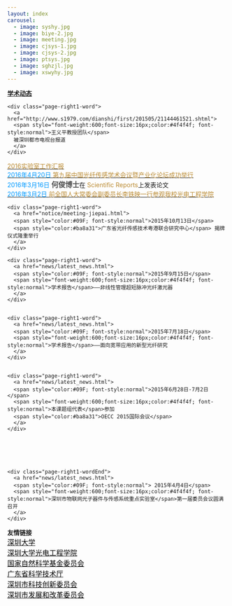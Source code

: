 ```yaml
---
layout: index
carousel:
  - image: syshy.jpg
  - image: biye-2.jpg
  - image: meeting.jpg
  - image: cjsys-1.jpg
  - image: cjsys-2.jpg
  - image: ptsys.jpg
  - image: sghzjl.jpg
  - image: xswyhy.jpg
---
```




<div id="page-right1">

 <div id="page-right-Header1">
 <span style="font-weight:600;">
 <a href="{{ site.baseurl }}/more/">
 学术动态
 </a>
 </span>
 </div>
 
<div class="page-right1-container"> 
  
    <div class="page-right1-word">
      <a href="http://www.s1979.com/dianshi/first/201505/21144461521.shtml">
      <span style="font-weight:600;font-size:16px;color:#4f4f4f; font-style:normal">王义平教授团队</span>
      被深圳都市电视台报道 
      </a>
    </div>
      
 <div class="page-right1-word">
    <a href="notice/annual report.pdf">
    <span style="color:#ba8a31"> 2016实验室工作汇报 
    </span> 
    </a>
  </div>
 
 

  <div class="page-right1-word">
    <a href="notice/2016OFSC.html">
    <span style="color:#09F; font-style:normal">2016年4月20日</span> 
    <span style="color:#ba8a31"> 
    第九届中国光纤传感学术会议暨产业化论坛成功举行
    </span> 
    </a>
  </div>
  

  <div class="page-right1-word">
      <span style="color:#09F; font-style:normal">2016年3月16日</span> 
      <span style="font-weight:600;font-size:16px;color:#4f4f4f; font-style:normal">何俊博士</span>在
      <span style="color:#ba8a31">Scientific Reports</span>上发表论文
    </div>
  
  
  <div class="page-right1-word">
    <a href="notice/visit-litieying.html">
    <span style="color:#09F; font-style:normal">2016年3月2日</span> 
    <span style="color:#ba8a31"> 
    前全国人大常委会副委员长李铁映一行参观我校光电工程学院
    </span> 
    </a>
  </div>
  
  
  
    <div class="page-right1-word">
      <a href="notice/meeting-jiepai.html">
      <span style="color:#09F; font-style:normal">2015年10月13日</span> 
      <span style="color:#ba8a31">广东省光纤传感技术粤港联合研究中心</span> 揭牌仪式隆重举行 
      </a>
    </div>
  
    <div class="page-right1-word">
      <a href="news/latest_news.html">
      <span style="color:#09F; font-style:normal">2015年9月15日</span> 
      <span style="font-weight:600;font-size:16px;color:#4f4f4f; font-style:normal">学术报告</span>——非线性管理超短脉冲光纤激光器
      </a>
    </div>
 
 
    <div class="page-right1-word">
      <a href="news/latest_news.html">
      <span style="color:#09F; font-style:normal">2015年7月18日</span> 
      <span style="font-weight:600;font-size:16px;color:#4f4f4f; font-style:normal">学术报告</span>——面向宽带应用的新型光纤研究
      </a>
    </div>


    <div class="page-right1-word">
      <a href="news/latest_news.html">
      <span style="color:#09F; font-style:normal">2015年6月28日-7月2日</span> 
      <span style="font-weight:600;font-size:16px;color:#4f4f4f; font-style:normal">本课题组代表</span>参加
      <span style="color:#ba8a31">OECC 2015国际会议</span>
      </a>
    </div>






    <div class="page-right1-wordEnd">
      <a href="news/latest_news.html">
      <span style="color:#09F; font-style:normal"> 2015年4月4日</span> 
      <span style="font-weight:600;font-size:16px;color:#4f4f4f; font-style:normal">深圳市物联网光子器件与传感系统重点实验室</span>第一届委员会议圆满召开
      </a>
    </div>



  </div>
</div>
    


<div id="page-right2">
<div id="page-right-Header2">
    <span style="font-weight:600;">
      友情链接
    </span>
  </div>


<div class="page-right1-word">		
  <a href="http://www.szu.edu.cn">
    <span style="color:#000000;font-size:16px; font-style:normal">深圳大学
    </span> 	
  </a>		
</div>

<div class="page-right1-word">		
  <a href="http://opto.szu.edu.cn">
    <span style="color:#000000;font-size:16px; font-style:normal">深圳大学光电工程学院
    </span> 	
  </a>		
</div>

<div class="page-right1-word">		
  <a href="http://www.nsfc.gov.cn/">
    <span style="color:#000000;font-size:16px; font-style:normal">国家自然科学基金委员会
    </span> 	
  </a>		
</div>

<div class="page-right1-word">		
  <a href="http://pro.gdstc.gov.cn/egrantweb/">
    <span style="color:#000000;font-size:16px; font-style:normal">广东省科学技术厅
    </span> 	
  </a>		
</div>

<div class="page-right1-word">		
  <a href="http://www.szsti.gov.cn/">
    <span style="color:#000000;font-size:16px; font-style:normal">深圳市科技创新委员会
    </span> 	
  </a>		
</div>

<div class="page-right1-wordEnd">		
  <a href="http://www.szpb.gov.cn/">
    <span style="color:#000000;font-size:16px; font-style:normal">深圳市发展和改革委员会
    </span> 	
  </a>		
</div>



</div>
